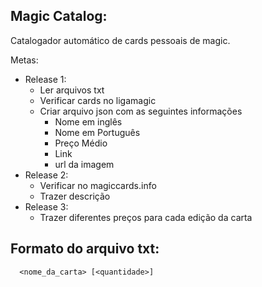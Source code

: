 Magic Catalog:
----

Catalogador automático de cards pessoais de magic.

Metas:
- Release 1:
  - Ler arquivos txt
  - Verificar cards no ligamagic
  - Criar arquivo json com as seguintes informações
    - Nome em inglês 
    - Nome em Português
    - Preço Médio
    - Link
    - url da imagem
- Release 2:
  - Verificar no magiccards.info
  - Trazer descrição
- Release 3:
  - Trazer diferentes preços para cada edição da carta


Formato do arquivo txt:
---

```
  <nome_da_carta> [<quantidade>]
```
